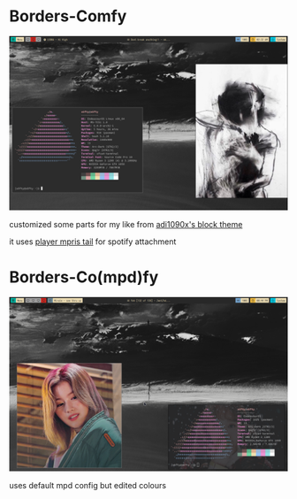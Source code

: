 # Borders-Comfy

![preview](preview.png)


customized some parts for my like from [adi1090x's block theme](https://github.com/adi1090x/polybar-themes "adi1090x's block theme") 

it uses [player mpris tail](https://github.com/polybar/polybar-scripts/tree/master/polybar-scripts/player-mpris-tail "player mpris tail") for spotify attachment

# Borders-Co(mpd)fy

![preview](preview2.png)

uses default mpd config but edited colours
